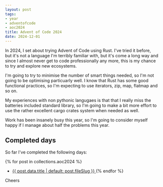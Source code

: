 ```yaml
---
layout: post
tags: 
- year
- adventofcode
- aoc2024
title: Advent of Code 2024
date: 2024-12-01
---
```


In 2024, I set about trying Advent of Code using Rust.  I've tried it before, but it's not a language I'm terribly familiar with, but it's come a long way and since I almost never get to code professionally any more, this is my chance to try and explore new ecosystems.

I'm going to try to minimise the number of smart things needed, so I'm not going to be optimising particuarly well.  I know that Rust has some good functional practices, so I'm expecting to use iterators, zip, map, flatmap and so on.

My experiences with non pythonic langugaes is that that I really miss the batteries included standard library, so I'm going to make a bit more effort to use the rather excellent cargo crates system when needed as well.

Work has been insanely busy this year, so I'm going to consider myself happy if I manage about half the problems this year.

## Completed days
  So far I've completed the following days:

{% for post in collections.aoc2024 %}
  * [ {{ post.data.title | default: post.fileSlug }} ]({{post.url}})
{% endfor %}

Cheers